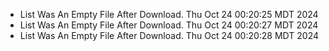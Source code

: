 *  List Was An Empty File After Download. Thu Oct 24 00:20:25 MDT 2024
*  List Was An Empty File After Download. Thu Oct 24 00:20:27 MDT 2024
*  List Was An Empty File After Download. Thu Oct 24 00:20:28 MDT 2024
